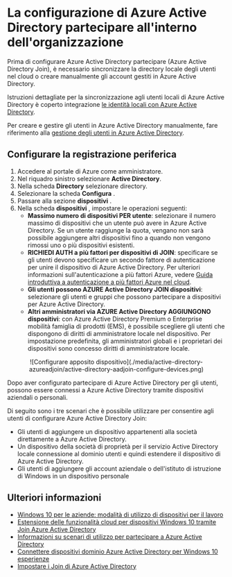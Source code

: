 <properties
    pageTitle="Impostazione di Azure Active Directory Join per gli utenti | Microsoft Azure"
    description="Spiega come gli amministratori possono configurare Azure Active Directory partecipare di directory locale e di registrazione di dispositivo."
    services="active-directory"
    documentationCenter=""
    authors="femila"
    manager="swadhwa"
    editor=""
    tags="azure-classic-portal"/>

<tags
    ms.service="active-directory"
    ms.workload="identity"
    ms.tgt_pltfrm="na"
    ms.devlang="na"
    ms.topic="get-started-article"
    ms.date="09/27/2016"
    ms.author="femila"/>

# <a name="setting-up-azure-ad-join-in-your-organization"></a>La configurazione di Azure Active Directory partecipare all'interno dell'organizzazione

Prima di configurare Azure Active Directory partecipare (Azure Active Directory Join), è necessario sincronizzare la directory locale degli utenti nel cloud o creare manualmente gli account gestiti in Azure Active Directory.

Istruzioni dettagliate per la sincronizzazione agli utenti locali di Azure Active Directory è coperto integrazione [le identità locali con Azure Active Directory](active-directory-aadconnect.md).


Per creare e gestire gli utenti in Azure Active Directory manualmente, fare riferimento alla [gestione degli utenti in Azure Active Directory](https://msdn.microsoft.com/library/azure/hh967609.aspx).

## <a name="set-up-device-registration"></a>Configurare la registrazione periferica
1. Accedere al portale di Azure come amministratore.
2. Nel riquadro sinistro selezionare **Active Directory**.
3. Nella scheda **Directory** selezionare directory.
4. Selezionare la scheda **Configura** .
5. Passare alla sezione **dispositivi** .
6. Nella scheda **dispositivi** , impostare le operazioni seguenti:  
   * **Massimo numero di dispositivi PER utente**: selezionare il numero massimo di dispositivi che un utente può avere in Azure Active Directory.  Se un utente raggiunge la quota, vengano non sarà possibile aggiungere altri dispositivi fino a quando non vengono rimossi uno o più dispositivi esistenti.
   * **RICHIEDI AUTH a più fattori per dispositivi di JOIN**: specificare se gli utenti devono specificare un secondo fattore di autenticazione per unire il dispositivo di Azure Active Directory. Per ulteriori informazioni sull'autenticazione a più fattori Azure, vedere [Guida introduttiva a autenticazione a più fattori Azure nel cloud](..\multi-factor-authentication\multi-factor-authentication-get-started-cloud.md).
   * **Gli utenti possono AZURE Active Directory JOIN dispositivi**: selezionare gli utenti e gruppi che possono partecipare a dispositivi per Azure Active Directory.
   * **Altri amministratori via AZURE Active Directory AGGIUNGONO dispositivi**: con Azure Active Directory Premium o Enterprise mobilità famiglia di prodotti (EMS), è possibile scegliere gli utenti che dispongono di diritti di amministratore locale nel dispositivo. Per impostazione predefinita, gli amministratori globali e i proprietari dei dispositivi sono concesso diritti di amministratore locale.

<center>![Configurare apposito dispositivo](./media/active-directory-azureadjoin/active-directory-aadjoin-configure-devices.png)</center>

Dopo aver configurato partecipare di Azure Active Directory per gli utenti, possono essere connessi a Azure Active Directory tramite dispositivi aziendali o personali.

Di seguito sono i tre scenari che è possibile utilizzare per consentire agli utenti di configurare Azure Active Directory Join:

- Gli utenti di aggiungere un dispositivo appartenenti alla società direttamente a Azure Active Directory.
- Un dispositivo della società di proprietà per il servizio Active Directory locale connessione al dominio utenti e quindi estendere il dispositivo di Azure Active Directory.
- Gli utenti di aggiungere gli account aziendale o dell'istituto di istruzione di Windows in un dispositivo personale

## <a name="additional-information"></a>Ulteriori informazioni
* [Windows 10 per le aziende: modalità di utilizzo di dispositivi per il lavoro](active-directory-azureadjoin-windows10-devices-overview.md)
* [Estensione delle funzionalità cloud per dispositivi Windows 10 tramite Join Azure Active Directory](active-directory-azureadjoin-user-upgrade.md)
* [Informazioni su scenari di utilizzo per partecipare a Azure Active Directory](active-directory-azureadjoin-deployment-aadjoindirect.md)
* [Connettere dispositivi dominio Azure Active Directory per Windows 10 esperienze](active-directory-azureadjoin-devices-group-policy.md)
* [Impostare i Join di Azure Active Directory](active-directory-azureadjoin-setup.md)
